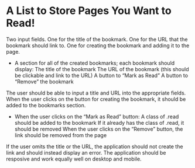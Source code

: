 # A List to Store Pages You Want to Read!

Two input fields.
One for the title of the bookmark.
One for the URL that the bookmark should link to.
One for creating the bookmark and adding it to the page.

* A section for all of the created bookmarks; each bookmark should display:
The title of the bookmark
The URL of the bookmark (this should be clickable and link to the URL)
A button to “Mark as Read”
A button to “Remove” the bookmark

The user should be able to input a title and URL into the appropriate fields.
When the user clicks on the button for creating the bookmark, it should be added to the bookmarks section.

* When the user clicks on the “Mark as Read” button:
A class of .read should be added to the bookmark
If it already has the class of .read, it should be removed
When the user clicks on the “Remove” button, the link should be removed from the page

If the user omits the title or the URL, the application should not create the link and should instead display an error.
The application should be resposive and work equally well on desktop and mobile.
